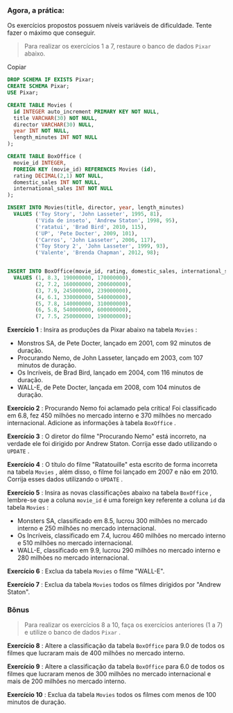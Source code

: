 
### Agora, a prática:

Os exercícios propostos possuem níveis variáveis de dificuldade. Tente fazer o máximo que conseguir.

> Para realizar os exercícios 1 a 7, restaure o banco de dados  `Pixar`  abaixo.

Copiar

```sql
DROP SCHEMA IF EXISTS Pixar;
CREATE SCHEMA Pixar;
USE Pixar;

CREATE TABLE Movies (
  id INTEGER auto_increment PRIMARY KEY NOT NULL,
  title VARCHAR(30) NOT NULL,
  director VARCHAR(30) NULL,
  year INT NOT NULL,
  length_minutes INT NOT NULL
);

CREATE TABLE BoxOffice (
  movie_id INTEGER,
  FOREIGN KEY (movie_id) REFERENCES Movies (id),
  rating DECIMAL(2,1) NOT NULL,
  domestic_sales INT NOT NULL,
  international_sales INT NOT NULL
);

INSERT INTO Movies(title, director, year, length_minutes)
  VALUES ('Toy Story', 'John Lasseter', 1995, 81),
         ('Vida de inseto', 'Andrew Staton', 1998, 95),
         ('ratatui', 'Brad Bird', 2010, 115),
         ('UP', 'Pete Docter', 2009, 101),
         ('Carros', 'John Lasseter', 2006, 117),
         ('Toy Story 2', 'John Lasseter', 1999, 93),
         ('Valente', 'Brenda Chapman', 2012, 98);


INSERT INTO BoxOffice(movie_id, rating, domestic_sales, international_sales)
  VALUES (1, 8.3, 190000000, 170000000),
         (2, 7.2, 160000000, 200600000),
         (3, 7.9, 245000000, 239000000),
         (4, 6.1, 330000000, 540000000),
         (5, 7.8, 140000000, 310000000),
         (6, 5.8, 540000000, 600000000),
         (7, 7.5, 250000000, 190000000);
```

**Exercício 1** : Insira as produções da Pixar abaixo na tabela  `Movies`  :

-   Monstros SA, de Pete Docter, lançado em 2001, com 92 minutos de duração.
-   Procurando Nemo, de John Lasseter, lançado em 2003, com 107 minutos de duração.
-   Os Incríveis, de Brad Bird, lançado em 2004, com 116 minutos de duração.
-   WALL-E, de Pete Docter, lançada em 2008, com 104 minutos de duração.

**Exercício 2** : Procurando Nemo foi aclamado pela crítica! Foi classificado em 6.8, fez 450 milhões no mercado interno e 370 milhões no mercado internacional. Adicione as informações à tabela  `BoxOffice`  .

**Exercício 3** : O diretor do filme "Procurando Nemo" está incorreto, na verdade ele foi dirigido por Andrew Staton. Corrija esse dado utilizando o  `UPDATE`  .

**Exercício 4** : O título do filme "Ratatouille" esta escrito de forma incorreta na tabela  `Movies`  , além disso, o filme foi lançado em 2007 e não em 2010. Corrija esses dados utilizando o  `UPDATE`  .

**Exercício 5** : Insira as novas classificações abaixo na tabela  `BoxOffice`  , lembre-se que a coluna  `movie_id`  é uma foreign key referente a coluna  `id`  da tabela  `Movies`  :

-   Monsters SA, classificado em 8.5, lucrou 300 milhões no mercado interno e 250 milhões no mercado internacional.
-   Os Incríveis, classificado em 7.4, lucrou 460 milhões no mercado interno e 510 milhões no mercado internacional.
-   WALL-E, classificado em 9.9, lucrou 290 milhões no mercado interno e 280 milhões no mercado internacional.

**Exercício 6** : Exclua da tabela  `Movies`  o filme "WALL-E".

**Exercício 7** : Exclua da tabela  `Movies`  todos os filmes dirigidos por "Andrew Staton".

### Bônus

> Para realizar os exercícios 8 a 10, faça os exercícios anteriores (1 a 7) e utilize o banco de dados  `Pixar`  .

**Exercício 8** : Altere a classificação da tabela  `BoxOffice`  para 9.0 de todos os filmes que lucraram mais de 400 milhões no mercado interno.

**Exercício 9** : Altere a classificação da tabela  `BoxOffice`  para 6.0 de todos os filmes que lucraram menos de 300 milhões no mercado internacional e mais de 200 milhões no mercado interno.

**Exercício 10** : Exclua da tabela  `Movies`  todos os filmes com menos de 100 minutos de duração.
